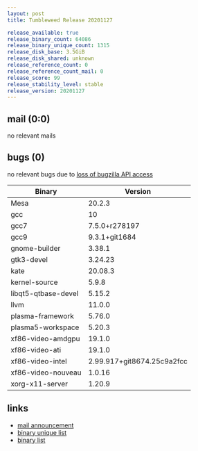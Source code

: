 ```yaml
---
layout: post
title: Tumbleweed Release 20201127

release_available: true
release_binary_count: 64086
release_binary_unique_count: 1315
release_disk_base: 3.5GiB
release_disk_shared: unknown
release_reference_count: 0
release_reference_count_mail: 0
release_score: 99
release_stability_level: stable
release_version: 20201127
---
```


## mail (0:0)

no relevant mails

## bugs (0)

<!--more-->

no relevant bugs due to [loss of bugzilla API access](https://bugzilla.opensuse.org/show_bug.cgi?id=1157722)

Binary | Version
--- | ---
Mesa | 20.2.3
gcc | 10
gcc7 | 7.5.0+r278197
gcc9 | 9.3.1+git1684
gnome-builder | 3.38.1
gtk3-devel | 3.24.23
kate | 20.08.3
kernel-source | 5.9.8
libqt5-qtbase-devel | 5.15.2
llvm | 11.0.0
plasma-framework | 5.76.0
plasma5-workspace | 5.20.3
xf86-video-amdgpu | 19.1.0
xf86-video-ati | 19.1.0
xf86-video-intel | 2.99.917+git8674.25c9a2fcc
xf86-video-nouveau | 1.0.16
xorg-x11-server | 1.20.9

## links

- [mail announcement](https://github.com/boombatower/tumbleweed-review/issues/10)
- [binary unique list](http://download.opensuse.org/history/20201127/rpm.unique.list)
- [binary list](http://download.opensuse.org/history/20201127/rpm.list)
